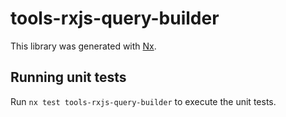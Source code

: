 # tools-rxjs-query-builder

This library was generated with [Nx](https://nx.dev).

## Running unit tests

Run `nx test tools-rxjs-query-builder` to execute the unit tests.
